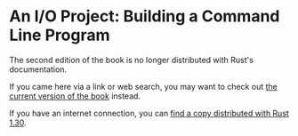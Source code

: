 # An I/O Project: Building a Command Line Program

The second edition of the book is no longer distributed with Rust's documentation.

If you came here via a link or web search, you may want to check out [the current
version of the book](../ch12-00-an-io-project.html) instead.

If you have an internet connection, you can [find a copy distributed with
Rust
1.30](https://doc.rust-lang.org/1.30.0/book/second-edition/ch12-00-an-io-project.html).